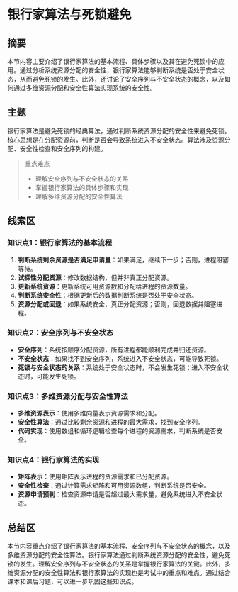 # 银行家算法与死锁避免

## 摘要

本节内容主要介绍了银行家算法的基本流程、具体步骤以及其在避免死锁中的应用。通过分析系统资源分配的安全性，银行家算法能够判断系统是否处于安全状态，从而避免死锁的发生。此外，还讨论了安全序列与不安全状态的概念，以及如何通过多维资源分配和安全性算法实现系统的安全性。

## 主题

银行家算法是避免死锁的经典算法，通过判断系统资源分配的安全性来避免死锁。核心思想是在分配资源前，判断是否会导致系统进入不安全状态。算法涉及资源分配、安全性检查和安全序列的构建。

> 重点难点
>
> - 理解安全序列与不安全状态的关系
> - 掌握银行家算法的具体步骤和实现
> - 理解多维资源分配的安全性算法

## 线索区

### 知识点1：银行家算法的基本流程
1. **判断系统剩余资源是否满足申请量**：如果满足，继续下一步；否则，进程阻塞等待。
2. **试探性分配资源**：修改数据结构，但并非真正分配资源。
3. **更新系统资源**：更新系统可用资源数和分配给进程的资源数量。
4. **判断系统安全性**：根据更新后的数据判断系统是否处于安全状态。
5. **资源分配或回退**：如果系统安全，真正分配资源；否则，回退数据并阻塞进程。

### 知识点2：安全序列与不安全状态
- **安全序列**：系统按顺序分配资源，所有进程都能顺利完成并归还资源。
- **不安全状态**：如果找不到安全序列，系统进入不安全状态，可能导致死锁。
- **死锁与安全状态的关系**：系统处于安全状态时，不会发生死锁；进入不安全状态时，可能发生死锁。

### 知识点3：多维资源分配与安全性算法
- **多维资源表示**：使用多维向量表示资源需求和分配。
- **安全性算法**：通过比较剩余资源和进程的最大需求，找到安全序列。
- **代码实现**：使用数组和循环逻辑检查每个进程的资源需求，判断系统是否安全。

### 知识点4：银行家算法的实现
- **矩阵表示**：使用矩阵表示进程的资源需求和已分配资源。
- **安全性检查**：通过计算需求矩阵和可用资源数组，判断系统是否安全。
- **资源申请预判**：检查资源申请是否超过最大需求量，避免系统进入不安全状态。

## 总结区

本节内容重点介绍了银行家算法的基本流程、安全序列与不安全状态的概念，以及多维资源分配的安全性算法。银行家算法通过判断系统资源分配的安全性，避免死锁的发生。理解安全序列与不安全状态的关系是掌握银行家算法的关键。此外，多维资源分配的安全性算法和银行家算法的实现也是考试中的重点和难点。通过结合课本和课后习题，可以进一步巩固这些知识点。